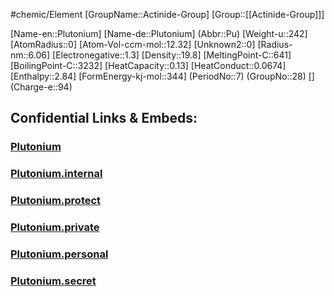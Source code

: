 ﻿---
type: Element

SpocWebEntityId: 21989
---

#chemic/Element 
[GroupName::Actinide-Group]
[Group::[[Actinide-Group]]]



[Name-en::Plutonium]
[Name-de::Plutonium]
(Abbr::Pu)
[Weight-u::242]
[AtomRadius::0]
[Atom-Vol-ccm-mol::12.32]
[Unknown2::0]
[Radius-nm::6.06]
[Electronegative::1.3]
[Density::19.8]
[MeltingPoint-C::641]
[BoilingPoint-C::3232]
[HeatCapacity::0.13]
[HeatConduct::0.0674]
[Enthalpy::2.84]
[FormEnergy-kj-mol::344]
(PeriodNo::7)
(GroupNo::28)
[]
(Charge-e::94)



## Confidential Links & Embeds: 

### [Plutonium](/_public/chemic/chemic~Elements/Actinide-Group/Plutonium.md) 

### [Plutonium.internal](/_internal/chemic/chemic~Elements/Actinide-Group/Plutonium.internal.md) 

### [Plutonium.protect](/_protect/chemic/chemic~Elements/Actinide-Group/Plutonium.protect.md) 

### [Plutonium.private](/_private/chemic/chemic~Elements/Actinide-Group/Plutonium.private.md) 

### [Plutonium.personal](/_personal/chemic/chemic~Elements/Actinide-Group/Plutonium.personal.md) 

### [Plutonium.secret](/_secret/chemic/chemic~Elements/Actinide-Group/Plutonium.secret.md) 
